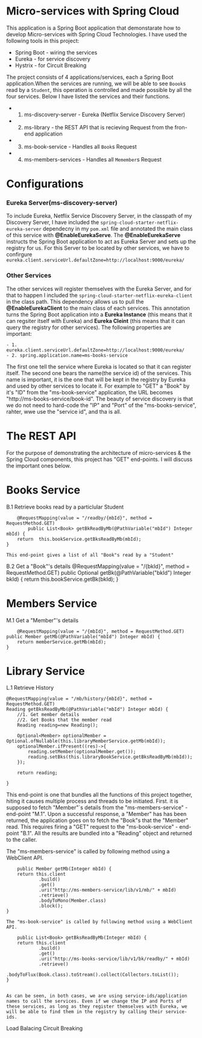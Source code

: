 # Micro-services with Spring Cloud

This application is a Spring Boot application that demonstarate how to develop Micro-services with Spring Cloud Technologies. I have used the following tools in this project:

- Spring Boot - wiring the services
- Eureka - for service discovery
- Hystrix - for Circuit Breaking

The project consists of 4 applications/services, each a Spring Boot application.When the services are running, we will be able to see `Boook`s read by a `Student`, this operation is controlled and made possible by all the four services. Below I have listed the services and their functions.

- 1. ms-discovery-server - Eureka (Netflix Service Discovery Server)
- 2. ms-library - the REST API that is recieving Request from the fron-end application
- 3. ms-book-service - Handles all `Book`s Request
- 4. ms-members-services - Handles all `Memember`s Request


# Configurations

### Eureka Server(ms-discovery-server)
To include Eureka, Netflix Service Discovery Server, in the classpath of my Discovery Server, I have included the `spring-cloud-starter-netflix-eureka-server` dependecny in my `pom.xml` file and annotated the main class of this service with __@EnableEurekaServe__. The __@EnableEurekaServe__ instructs the Spring Boot application to act as Eureka Server and sets up the registry for us. For this Server to be located by other services, we have to confirgure `eureka.client.serviceUrl.defaultZone=http://localhost:9000/eureka/`

### Other Services
The other services will register themselves with the Eureka Server, and for that to happen I included the `spring-cloud-starter-netflix-eureka-client` in the class path. This dependency allows us to pull the __@EnableEurekaClient__ to the main class of each services. This annotation turns the Spring Boot application into a __Eureka Instance__ (this means that it can regsiter itself with Eureka) and __Eureka Cleint__ (this means that it can query the registry for other services). The following properties are important:

	- 1. eureka.client.serviceUrl.defaultZone=http://localhost:9000/eureka/
	- 2. spring.application.name=ms-books-service

The first one tell the service where Eureka is located so that it can register itself. The second one bears the name(the service id) of the services. This name is important, it is the one that will be kept in the registry by Eureka and used by other services to locate it. For example to "GET" a "Book" by it's "ID" from the "ms-book-service" application, the URL becomes
	"http://ms-books-service/book-id". The beauty of service discovery is that we do not need to hard-code the "IP" and "Port" of the "ms-books-service", rahter, wwe use the "service id", and tha is all.


The REST API
===============
For the purpose of demonstrating the architecture of micro-services & the Spring Cloud components, this project has "GET" end-points. I will discuss the important ones below.

Books Service
==============

B.1 Retrieve books read by a particlular Student

	    @RequestMapping(value = "/readby/{mbId}", method = RequestMethod.GET)
    		public List<Book> getBkReadByMb(@PathVariable("mbId") Integer mbId) {
        return  this.bookService.getBksReadByMb(mbId);
    }

    This end-point gives a list of all "Book"s read by a "Student"

 B.2 Get a "Book"'s details
 		    @RequestMapping(value = "/{bkId}", method = RequestMethod.GET)
    public Optional<Book> getBk(@PathVariable("bkId") Integer bkId) {
        return this.bookService.getBk(bkId);
    }

Members Service
================

M.1 Get a "Member"'s details

	    @RequestMapping(value = "/{mbId}", method = RequestMethod.GET)
    public Member getMb(@PathVariable("mbId") Integer mbId) {
        return memberService.getMb(mbId);
    }


Library Service
===============

L.1 Retrieve History

    @RequestMapping(value = "/mb/history/{mbId}", method = RequestMethod.GET)
    Reading getBksReadByMb(@PathVariable("mbId") Integer mbId) {
        //1. Get member details
        //2. Get Books that the member read
        Reading reading=new Reading();

        Optional<Member> optionalMember = Optional.ofNullable(this.libraryMemberService.getMb(mbId));
        optionalMember.ifPresent((res)->{
            reading.setMember(optionalMember.get());
            reading.setBks(this.libraryBookService.getBksReadByMb(mbId));
        });

        return reading;

    }


   This end-point is one that bundles all the functions of this project together, hiting it causes multiple process and threads to be initiated. First. it is supposed to fetch "Member"`s details from the "ms-members-service" - end-point "M.1". Upon a successful response, a "Member" has has been returned, the application goes on to fetch the "Book"s that the "Member" read. This requires firing a "GET" request to the "ms-book-service" - end-point "B.1". All the results are bundled into a "Reading" object and returned to the caller.

   The "ms-members-service" is called by following method using a WebClient API.

   	    public Member getMb(Integer mbId) {
        return this.client
                .build()
                .get()
                .uri("http://ms-members-service/lib/v1/mb/" + mbId)
                .retrieve()
                .bodyToMono(Member.class)
                .block();
    }

    The "ms-book-service" is called by following method using a WebClient API.

    	public List<Book> getBksReadByMb(Integer mbId) {
        return this.client
                .build()
                .get()
                .uri("http://ms-books-service/lib/v1/bk/readby/" + mbId)
                .retrieve()
                .bodyToFlux(Book.class).toStream().collect(Collectors.toList());
    }


    As can be seen, in both cases, we are using service-ids/application names to call the services. Even if we change the IP and Ports of these services, as long as they register themselves with Eureka, we will be able to find them in the registry by calling their service-ids.


 Load Balacing
 Circuit Breaking





